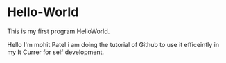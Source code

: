 # Hello-World
This is my first program HelloWorld.

Hello I'm mohit Patel i am doing the tutorial of Github to use it efficeintly in my It Currer for self development.
